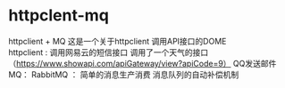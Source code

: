 # httpclent-mq
httpclient + MQ
这是一个关于httpclient 调用API接口的DOME   
  httpclient :
      调用网易云的短信接口
      调用了一个天气的接口（https://www.showapi.com/apiGateway/view?apiCode=9）
       QQ发送邮件
   MQ：
    RabbitMQ ：
      简单的消息生产消费
      消息队列的自动补偿机制
